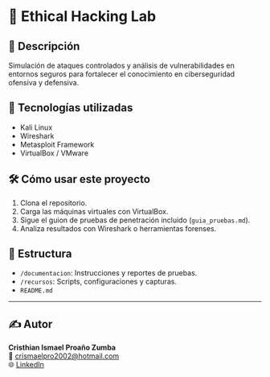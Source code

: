 # 🔐 Ethical Hacking Lab

## 📝 Descripción
Simulación de ataques controlados y análisis de vulnerabilidades en entornos seguros para fortalecer el conocimiento en ciberseguridad ofensiva y defensiva.

## 🚀 Tecnologías utilizadas
- Kali Linux
- Wireshark
- Metasploit Framework
- VirtualBox / VMware

## 🛠️ Cómo usar este proyecto
1. Clona el repositorio.
2. Carga las máquinas virtuales con VirtualBox.
3. Sigue el guion de pruebas de penetración incluido (`guia_pruebas.md`).
4. Analiza resultados con Wireshark o herramientas forenses.

## 📁 Estructura
- `/documentacion`: Instrucciones y reportes de pruebas.
- `/recursos`: Scripts, configuraciones y capturas.
- `README.md`

---

## ✍️ Autor
**Cristhian Ismael Proaño Zumba**  
📧 crismaelpro2002@hotmail.com  
🌐 [LinkedIn](https://www.linkedin.com/in/cristhianproaño)
